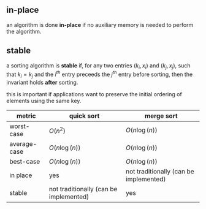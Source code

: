 ## in-place
an algorithm is done **in-place** if no auxiliary memory is needed to perform the algorithm.

## stable
a sorting algorithm is **stable** if, for any two entries $(k_{i}, x_{i})$ and $(k_{j}, x_{j})$, such that $k_{i}=k_{j}$ and the $i^{th}$ entry preceeds the $j^{th}$ entry before sorting, then the invariant holds **after** sorting. 

this is important if applications want to preserve the initial ordering of elements using the same key. 

| metric       | quick sort                             | merge sort                             |
| ------------ | -------------------------------------- | -------------------------------------- |
| worst-case   | $O(n^{2})$                             | $O(n\log(n))$                          |
| average-case | $O(n\log(n))$                          | $O(n\log(n))$                          |
| best-case    | $O(n\log(n))$                          | $O(n\log(n))$                          |
| in place     | yes                                    | not traditionally (can be implemented) |
| stable       | not traditionally (can be implemented) | yes                                    |
